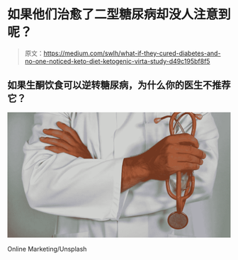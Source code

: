 # 如果他们治愈了二型糖尿病却没人注意到呢？

> 原文：<https://medium.com/swlh/what-if-they-cured-diabetes-and-no-one-noticed-keto-diet-ketogenic-virta-study-d49c195bf8f5>

## 如果生酮饮食可以逆转糖尿病，为什么你的医生不推荐它？

![](img/b323ca0dd253c21915d0626ff8d56965.png)

Online Marketing/Unsplash